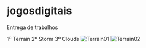 # jogosdigitais
Entrega de trabalhos 

1º Terrain
2º Storm
3º Clouds
![Terrain01](https://github.com/leo-albergaria/jogosdigitais/assets/63436406/0e1288cc-46cf-4702-a3b2-6178d36169c5)
![Terrain02](https://github.com/leo-albergaria/jogosdigitais/assets/63436406/ce527699-85b7-46f1-9a5c-d765076d9f56)

